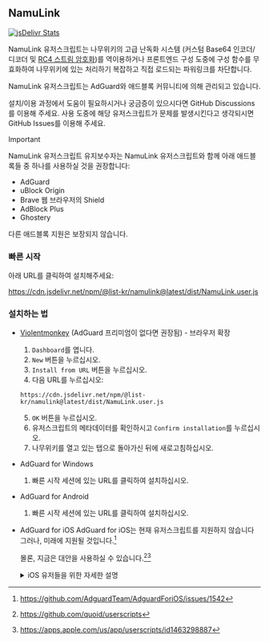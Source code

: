 ## NamuLink

[![jsDelivr Stats](https://data.jsdelivr.com/v1/package/gh/List-KR/NamuLink/badge)](https://www.jsdelivr.com/package/gh/List-KR/NamuLink)

NamuLink 유저스크립트는 나무위키의 고급 난독화 시스템 (커스텀 Base64 인코더/디코더 및 [RC4 스트림 암호화](https://en.wikipedia.org/wiki/RC4))를 역이용하거나 프론트엔드 구성 도중에 구성 함수를 무효화하여 나무위키에 있는 처리하기 복잡하고 직접 로드되는 파워링크를 차단합니다.

NamuLink 유저스크립트는 AdGuard와 애드블록 커뮤니티에 의해 관리되고 있습니다.

설치/이용 과정에서 도움이 필요하시거나 궁금증이 있으시다면 GitHub Discussions를 이용해 주세요.
사용 도중에 해당 유저스크립트가 문제를 발생시킨다고 생각되시면 GitHub Issues를 이용해 주세요.

> [!IMPORTANT]
> NamuLink 유저스크립트 유지보수자는 NamuLink 유저스크립트와 함께 아래 애드블록들 중 하나를 사용하실 것을 권장합니다:
> - AdGuard
> - uBlock Origin
> - Brave 웹 브라우저의 Shield
> - AdBlock Plus
> - Ghostery
>
> 다른 애드블록 지원은 보장되지 않습니다.

### 빠른 시작
아래 URL를 클릭하여 설치해주세요:

https://cdn.jsdelivr.net/npm/@list-kr/namulink@latest/dist/NamuLink.user.js

### 설치하는 법
- [Violentmonkey](https://addons.mozilla.org/ko/firefox/addon/violentmonkey/) (AdGuard 프리미엄이 없다면 권장됨) - 브라우저 확장
  1. `Dashboard`를 엽니다.
  2. `New` 버튼을 누르십시오.
  3. `Install from URL` 버튼을 누르십시오.
  4. 다음 URL를 누르십시오:
  ```
  https://cdn.jsdelivr.net/npm/@list-kr/namulink@latest/dist/NamuLink.user.js
  ```
  5. `OK` 버튼을 누르십시오.
  6. 유저스크립트의 메타데이터를 확인하시고 `Confirm installation`를 누르십시오.
  7. 나무위키를 열고 있는 탭으로 돌아가신 뒤에 새로고침하십시오.

- AdGuard for Windows
  1. 빠른 시작 세션에 있는 URL를 클릭하여 설치하십시오.

- AdGuard for Android
  1. 빠른 시작 세션에 있는 URL를 클릭하여 설치하십시오.

- AdGuard for iOS
  AdGuard for iOS는 현재 유저스크립트를 지원하지 않습니다
  그러나, 미래에 지원될 것입니다.[^1]

  몰론, 지금은 대안을 사용하실 수 있습니다.[^2][^3]

  <details>
  <summary>iOS 유저들을 위한 자세한 설명</summary>

  1. [**Userscripts** 앱](https://apps.apple.com/kr/app/userscripts/id1463298887)을 설치하십시오.
  2. Userscripts 확장을 Safari 설정에서 활성화하십시오:
    * iOS 18 이상: `시스템 설정` => `앱` => `Safari` => `확장 프로그램`
    * iOS 17 이하: `시스템 설정` => `Safari` => `확장 프로그램`
    **Userscripts**을 찾으시고 활성화하신 후 `기타 웹 사이트` 권한을 허용하십시오.
  3. Safari에서 [빠른 시작 세션에 있는 URL](https://cdn.jsdelivr.net/npm/@list-kr/namulink@latest/dist/NamuLink.user.js)을 클릭하십시오.
  4. Safari의 주소바에 있는 확장 아이콘을 클릭하시고 **Userscripts**을 선택하십시오.
  5. 설치하는 버튼을 누르십시오.
  6. 열린 팝업을 스크롤하신 후에 설치하는 버튼을 누르십시오.
  7. 완료되었습니다.

  </details>

[^1]: https://github.com/AdguardTeam/AdguardForiOS/issues/1542
[^2]: https://github.com/quoid/userscripts
[^3]: https://apps.apple.com/us/app/userscripts/id1463298887
